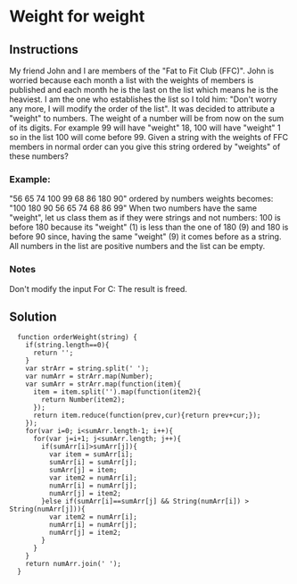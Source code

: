 # Weight for weight

## Instructions
  My friend John and I are members of the "Fat to Fit Club (FFC)". John is worried because each month a list with the weights of members is published and each month he is the last on the list which means he is the heaviest.
  I am the one who establishes the list so I told him: "Don't worry any more, I will modify the order of the list". It was decided to attribute a "weight" to numbers. The weight of a number will be from now on the sum of its digits.
  For example 99 will have "weight" 18, 100 will have "weight" 1 so in the list 100 will come before 99. Given a string with the weights of FFC members in normal order can you give this string ordered by "weights" of these numbers?

### Example:
  "56 65 74 100 99 68 86 180 90" ordered by numbers weights becomes: "100 180 90 56 65 74 68 86 99"
  When two numbers have the same "weight", let us class them as if they were strings and not numbers: 100 is before 180 because its "weight" (1) is less than the one of 180 (9) and 180 is before 90 since, having the same "weight" (9) it comes before as a string.
  All numbers in the list are positive numbers and the list can be empty.

### Notes
  Don't modify the input
  For C: The result is freed.
    
  
  
## Solution

```
  function orderWeight(string) {
    if(string.length==0){
      return '';
    }
    var strArr = string.split(' ');
    var numArr = strArr.map(Number);
    var sumArr = strArr.map(function(item){
      item = item.split('').map(function(item2){
        return Number(item2);
      });
      return item.reduce(function(prev,cur){return prev+cur;});
    });
    for(var i=0; i<sumArr.length-1; i++){
      for(var j=i+1; j<sumArr.length; j++){
        if(sumArr[i]>sumArr[j]){
          var item = sumArr[i];
          sumArr[i] = sumArr[j];
          sumArr[j] = item;
          var item2 = numArr[i];
          numArr[i] = numArr[j];
          numArr[j] = item2;
        }else if(sumArr[i]==sumArr[j] && String(numArr[i]) > String(numArr[j])){      
          var item2 = numArr[i];
          numArr[i] = numArr[j];
          numArr[j] = item2;
        }
      }
    }
    return numArr.join(' ');
  }
```

